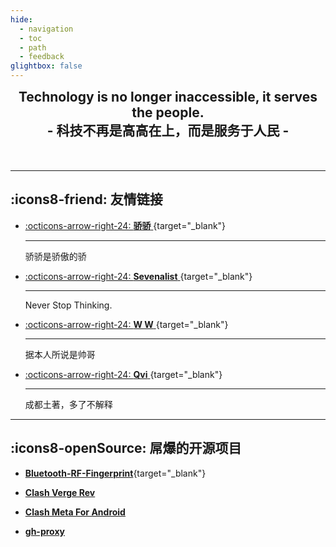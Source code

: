 ```yaml
---
hide:
  - navigation
  - toc
  - path
  - feedback
glightbox: false
---
```


<style>
  .md-typeset h1,
  .md-content__button {
    display: none;
  }
</style>

<h2 align="center" style="margin: 0 0 50px 0;">
  <b>Technology is no longer inaccessible, it serves the people.</b>
  <br>- 科技不再是高高在上，而是服务于人民 -
</h2>

---

## :icons8-friend: 友情链接

<div class="grid cards" markdown>

- [ :octicons-arrow-right-24: __骄骄__ ](https://dxlcq.cn){target="_blank"}
  
    ---

    骄骄是骄傲的骄
    
- [ :octicons-arrow-right-24: __Sevenalist__ ](https://dczcq.cn){target="_blank"}
  
    ---

    Never Stop Thinking.
    
- [ :octicons-arrow-right-24: __W W__ ](https://wanjc.top){target="_blank"}
  
    ---

    据本人所说是帅哥

- [ :octicons-arrow-right-24: __Qvi__ ](https://qvi.dpdns.org){target="_blank"}

    ---

    成都土著，多了不解释
        
</div>

---

## :icons8-openSource: 屌爆的开源项目


<div class="grid cards" markdown>

- [__Bluetooth-RF-Fingerprint__](https://github.com/liycn/Bluetooth-RF-Fingerprint){target="_blank"}

- [__Clash Verge Rev__](/recom/ClashVergeRev/)

- [__Clash Meta For Android__](/recom/ClashMeta/)

- [__gh-proxy__](/recom/gh-proxy/)

</div>